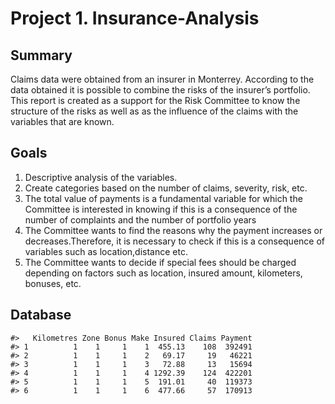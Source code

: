 
<!-- README.md is generated from README.Rmd. Please edit that file -->

# Project 1. Insurance-Analysis

<!-- badges: start -->
<!-- badges: end -->

## Summary

Claims data were obtained from an insurer in Monterrey. According to the
data obtained it is possible to combine the risks of the insurer’s
portfolio. This report is created as a support for the Risk Committee to
know the structure of the risks as well as as the influence of the
claims with the variables that are known.

## Goals

1.  Descriptive analysis of the variables.
2.  Create categories based on the number of claims, severity, risk,
    etc.
3.  The total value of payments is a fundamental variable for which the
    Committee is interested in knowing if this is a consequence of the
    number of complaints and the number of portfolio years
4.  The Committee wants to find the reasons why the payment increases or
    decreases.Therefore, it is necessary to check if this is a
    consequence of variables such as location,distance etc.
5.  The Committee wants to decide if special fees should be charged
    depending on factors such as location, insured amount, kilometers,
    bonuses, etc.

## Database

    #>   Kilometres Zone Bonus Make Insured Claims Payment
    #> 1          1    1     1    1  455.13    108  392491
    #> 2          1    1     1    2   69.17     19   46221
    #> 3          1    1     1    3   72.88     13   15694
    #> 4          1    1     1    4 1292.39    124  422201
    #> 5          1    1     1    5  191.01     40  119373
    #> 6          1    1     1    6  477.66     57  170913
